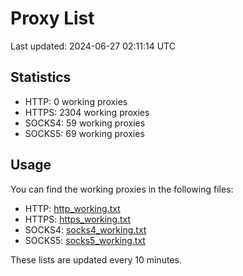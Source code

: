 # Proxy List

Last updated: 2024-06-27 02:11:14 UTC

## Statistics

- HTTP: 0 working proxies
- HTTPS: 2304 working proxies
- SOCKS4: 59 working proxies
- SOCKS5: 69 working proxies

## Usage

You can find the working proxies in the following files:

- HTTP: [http_working.txt](http_working.txt)
- HTTPS: [https_working.txt](https_working.txt)
- SOCKS4: [socks4_working.txt](socks4_working.txt)
- SOCKS5: [socks5_working.txt](socks5_working.txt)

These lists are updated every 10 minutes.
